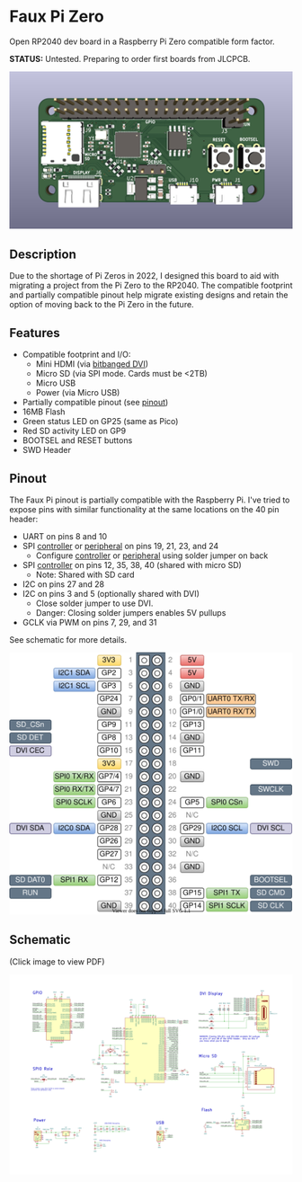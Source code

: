 # Faux Pi Zero

Open RP2040 dev board in a Raspberry Pi Zero compatible form factor.

**STATUS:** Untested.  Preparing to order first boards from JLCPCB.

[![](docs/assets/render.jpg)](docs/assets/render.jpg)

## Description

Due to the shortage of Pi Zeros in 2022, I designed this board to aid with migrating a project from the Pi Zero to the RP2040.  The compatible footprint and partially compatible pinout help migrate existing designs and retain the option of moving back to the Pi Zero in the future.

## Features

* Compatible footprint and I/O:
  * Mini HDMI (via [bitbanged DVI](https://github.com/Wren6991/PicoDVI))
  * Micro SD (via SPI mode.  Cards must be <2TB)
  * Micro USB
  * Power (via Micro USB)
* Partially compatible pinout (see [pinout](#pinout))
* 16MB Flash
* Green status LED on GP25 (same as Pico)
* Red SD activity LED on GP9
* BOOTSEL and RESET buttons
* SWD Header

## Pinout

The Faux Pi pinout is partially compatible with the Raspberry Pi.  I've tried to expose pins with similar functionality at the same locations on the 40 pin header:

* UART on pins 8 and 10
* SPI [controller](https://www.oshwa.org/a-resolution-to-redefine-spi-signal-names/) or [peripheral](https://www.oshwa.org/a-resolution-to-redefine-spi-signal-names/) on pins 19, 21, 23, and 24
  * Configure [controller](https://www.oshwa.org/a-resolution-to-redefine-spi-signal-names/) or [peripheral](https://www.oshwa.org/a-resolution-to-redefine-spi-signal-names/) using solder jumper on back
* SPI [controller](https://www.oshwa.org/a-resolution-to-redefine-spi-signal-names/) on pins 12, 35, 38, 40 (shared with micro SD)
  * Note: Shared with SD card
* I2C on pins 27 and 28
* I2C on pins 3 and 5 (optionally shared with DVI)
  * Close solder jumper to use DVI.
  * Danger: Closing solder jumpers enables 5V pullups
* GCLK via PWM on pins 7, 29, and 31

See schematic for more details.

[![](docs/assets/pinout.drawio.svg)](docs/assets/pinout.drawio.svg)

## Schematic

(Click image to view PDF)

[![](docs/assets/schematic.png)](docs/assets/schematic.pdf)
